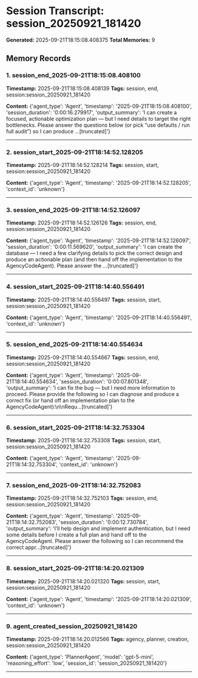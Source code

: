 # Session Transcript: session_20250921_181420

**Generated:** 2025-09-21T18:15:08.408375
**Total Memories:** 9

## Memory Records

### 1. session_end_2025-09-21T18:15:08.408100

**Timestamp:** 2025-09-21T18:15:08.408139
**Tags:** session, end, session:session_20250921_181420

**Content:** {'agent_type': 'Agent', 'timestamp': '2025-09-21T18:15:08.408100', 'session_duration': '0:00:16.279917', 'output_summary': 'I can create a focused, actionable optimization plan — but I need details to target the right bottlenecks. Please answer the questions below (or pick “use defaults / run full audit”) so I can produce ...[truncated]'}

---

### 2. session_start_2025-09-21T18:14:52.128205

**Timestamp:** 2025-09-21T18:14:52.128214
**Tags:** session, start, session:session_20250921_181420

**Content:** {'agent_type': 'Agent', 'timestamp': '2025-09-21T18:14:52.128205', 'context_id': 'unknown'}

---

### 3. session_end_2025-09-21T18:14:52.126097

**Timestamp:** 2025-09-21T18:14:52.126126
**Tags:** session, end, session:session_20250921_181420

**Content:** {'agent_type': 'Agent', 'timestamp': '2025-09-21T18:14:52.126097', 'session_duration': '0:00:11.569620', 'output_summary': 'I can create the database — I need a few clarifying details to pick the correct design and produce an actionable plan (and then hand off the implementation to the AgencyCodeAgent). Please answer the ...[truncated]'}

---

### 4. session_start_2025-09-21T18:14:40.556491

**Timestamp:** 2025-09-21T18:14:40.556497
**Tags:** session, start, session:session_20250921_181420

**Content:** {'agent_type': 'Agent', 'timestamp': '2025-09-21T18:14:40.556491', 'context_id': 'unknown'}

---

### 5. session_end_2025-09-21T18:14:40.554634

**Timestamp:** 2025-09-21T18:14:40.554667
**Tags:** session, end, session:session_20250921_181420

**Content:** {'agent_type': 'Agent', 'timestamp': '2025-09-21T18:14:40.554634', 'session_duration': '0:00:07.801348', 'output_summary': 'I can fix the bug — but I need more information to proceed. Please provide the following so I can diagnose and produce a correct fix (or hand off an implementation plan to the AgencyCodeAgent):\n\nRequ...[truncated]'}

---

### 6. session_start_2025-09-21T18:14:32.753304

**Timestamp:** 2025-09-21T18:14:32.753308
**Tags:** session, start, session:session_20250921_181420

**Content:** {'agent_type': 'Agent', 'timestamp': '2025-09-21T18:14:32.753304', 'context_id': 'unknown'}

---

### 7. session_end_2025-09-21T18:14:32.752083

**Timestamp:** 2025-09-21T18:14:32.752103
**Tags:** session, end, session:session_20250921_181420

**Content:** {'agent_type': 'Agent', 'timestamp': '2025-09-21T18:14:32.752083', 'session_duration': '0:00:12.730784', 'output_summary': 'I’ll help design and implement authentication, but I need some details before I create a full plan and hand off to the AgencyCodeAgent. Please answer the following so I can recommend the correct appr...[truncated]'}

---

### 8. session_start_2025-09-21T18:14:20.021309

**Timestamp:** 2025-09-21T18:14:20.021320
**Tags:** session, start, session:session_20250921_181420

**Content:** {'agent_type': 'Agent', 'timestamp': '2025-09-21T18:14:20.021309', 'context_id': 'unknown'}

---

### 9. agent_created_session_20250921_181420

**Timestamp:** 2025-09-21T18:14:20.012566
**Tags:** agency, planner, creation, session:session_20250921_181420

**Content:** {'agent_type': 'PlannerAgent', 'model': 'gpt-5-mini', 'reasoning_effort': 'low', 'session_id': 'session_20250921_181420'}

---


